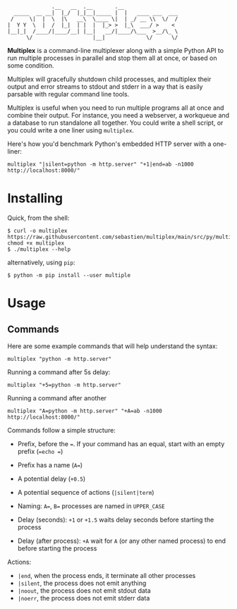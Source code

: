 ```
              .__   __  .__       .__
  _____  __ __|  |_/  |_|__|_____ |  |   ____ ___  ___
 /     \|  |  \  |\   __\  \____ \|  | _/ __ \\  \/  /
|  Y Y  \  |  /  |_|  | |  |  |_> >  |_\  ___/ >    <
|__|_|  /____/|____/__| |__|   __/|____/\___  >__/\_ \
      \/                   |__|             \/      \/
```

**Multiplex** is a command-line multiplexer along with a simple Python API
to run multiple processes in parallel and stop them all at once, or based
on some condition.

Multiplex will gracefully shutdown child processes, and multiplex their output
and error streams to stdout and stderr in a way that is easily parsable
with regular command line tools.

Multiplex is useful when you need to run multiple programs all at once and
combine their output. For instance, you need a webserver, a workqueue and a
database to run standalone all together. You could write a shell script, or you could write a one liner using `multiplex`.

Here's how you'd benchmark Python's embedded HTTP server with a one-liner:

```
multiplex "|silent=python -m http.server" "+1|end=ab -n1000 http://localhost:8000/"
```

# Installing

Quick, from the shell:

```
$ curl -o multiplex https://raw.githubusercontent.com/sebastien/multiplex/main/src/py/multiplex.py; chmod +x multiplex
$ ./multiplex --help
```

alternatively, using `pip`:

```
$ python -m pip install --user multiple
```
# Usage

## Commands

Here are some example commands that will help understand the syntax:
```
multiplex "python -m http.server"
```
Running a command after 5s delay:

```
multiplex "+5=python -m http.server"
```
Running a command after another
```
multiplex "A=python -m http.server" "+A=ab -n1000 http://localhost:8000/"
```
Commands follow a simple structure:

- Prefix, before the `=`. If your command has an equal, start with an empty prefix (`=echo =`)
- Prefix has a name (`A=`)
- A potential delay (`+0.5`)
- A potential sequence of actions (`|silent|term`)


- Naming: `A=`, `B=` processes are named in `UPPER_CASE`
- Delay (seconds): `+1`  or `+1.5` waits delay seconds before starting the process
- Delay (after process): `+A` wait for `A` (or any other named process) to end before starting the process

Actions:
- `|end`, when the process ends, it terminate all other processes
- `|silent`, the process does not emit anything
- `|noout`, the process does not emit stdout data
- `|noerr`, the process does not emit stderr data
